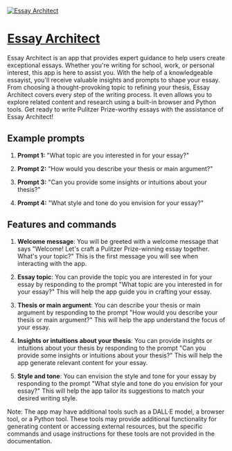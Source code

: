 [![Essay Architect](https://files.oaiusercontent.com/file-cTkoNp50Q6rN8HQpvykkjcJh?se=2123-10-17T19%3A33%3A03Z&sp=r&sv=2021-08-06&sr=b&rscc=max-age%3D31536000%2C%20immutable&rscd=attachment%3B%20filename%3Dbc1aadc7-9554-4482-b76c-393ea2d3f8ae.png&sig=73buPM4UskE16LzE1mnW4JoWQlpl/VhyMhbdGGK9zS4%3D)](https://chat.openai.com/g/g-VKSdiGttR-essay-architect)

# [Essay Architect](https://chat.openai.com/g/g-VKSdiGttR-essay-architect)

Essay Architect is an app that provides expert guidance to help users create exceptional essays. Whether you're writing for school, work, or personal interest, this app is here to assist you. With the help of a knowledgeable essayist, you'll receive valuable insights and prompts to shape your essay. From choosing a thought-provoking topic to refining your thesis, Essay Architect covers every step of the writing process. It even allows you to explore related content and research using a built-in browser and Python tools. Get ready to write Pulitzer Prize-worthy essays with the assistance of Essay Architect!

## Example prompts

1. **Prompt 1:** "What topic are you interested in for your essay?"

2. **Prompt 2:** "How would you describe your thesis or main argument?"

3. **Prompt 3:** "Can you provide some insights or intuitions about your thesis?"

4. **Prompt 4:** "What style and tone do you envision for your essay?"

## Features and commands

1. **Welcome message**: You will be greeted with a welcome message that says "Welcome! Let's craft a Pulitzer Prize-winning essay together. What's your topic?" This is the first message you will see when interacting with the app.

2. **Essay topic**: You can provide the topic you are interested in for your essay by responding to the prompt "What topic are you interested in for your essay?" This will help the app guide you in crafting your essay.

3. **Thesis or main argument**: You can describe your thesis or main argument by responding to the prompt "How would you describe your thesis or main argument?" This will help the app understand the focus of your essay.

4. **Insights or intuitions about your thesis**: You can provide insights or intuitions about your thesis by responding to the prompt "Can you provide some insights or intuitions about your thesis?" This will help the app generate relevant content for your essay.

5. **Style and tone**: You can envision the style and tone for your essay by responding to the prompt "What style and tone do you envision for your essay?" This will help the app tailor its suggestions to match your desired writing style.

Note: The app may have additional tools such as a DALL·E model, a browser tool, or a Python tool. These tools may provide additional functionality for generating content or accessing external resources, but the specific commands and usage instructions for these tools are not provided in the documentation.